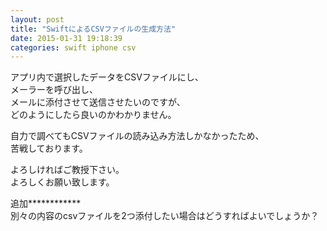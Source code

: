 ```yaml
---
layout: post
title: "SwiftによるCSVファイルの生成方法"
date: 2015-01-31 19:18:39
categories: swift iphone csv
---
```

<p>アプリ内で選択したデータをCSVファイルにし、<br>
メーラーを呼び出し、<br>
メールに添付させて送信させたいのですが、<br>
どのようにしたら良いのかわかりません。</p>

<p>自力で調べてもCSVファイルの読み込み方法しかなかったため、<br>
苦戦しております。</p>

<p>よろしければご教授下さい。<br>
よろしくお願い致します。</p>

<p>追加************<br>
別々の内容のcsvファイルを2つ添付したい場合はどうすればよいでしょうか？</p>
